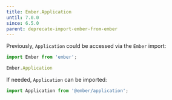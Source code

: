 ```yaml
---
title: Ember.Application
until: 7.0.0
since: 6.5.0
parent: deprecate-import-ember-from-ember
---
```



Previously, `Application` could be accessed via the `Ember` import:
```js
import Ember from 'ember';

Ember.Application
```

If needed, `Application` can be imported:
```js
import Application from '@ember/application';
```
